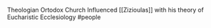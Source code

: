 Theologian Ortodox Church
Influenced [[Zizioulas]] with his theory of Eucharistic Ecclesiology
#people 